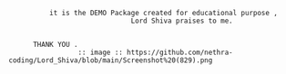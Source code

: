               it is the DEMO Package created for educational purpose ,
                                  Lord Shiva praises to me.


          THANK YOU .
                     :: image :: https://github.com/nethra-coding/Lord_Shiva/blob/main/Screenshot%20(829).png
